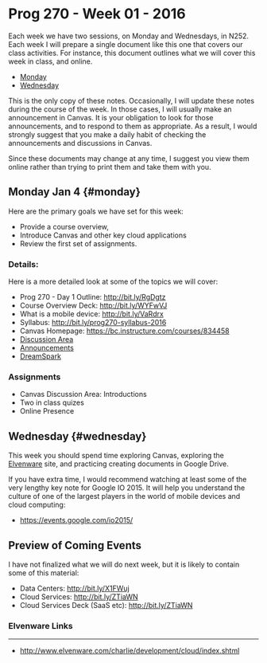 Prog 270 - Week 01 - 2016
==================

Each week we have two sessions, on Monday and Wednesdays, in N252. Each week I will prepare a single document like this one that covers our class activities. For instance,
this document outlines what we will cover this week in class, and online.

- [Monday](#monday)
- [Wednesday](#Wednesday)

This is the only copy of these notes. Occasionally, I will update these notes during the course of the week. In those cases, I will usually make an announcement in Canvas. It is your obligation to look for those announcements, and to respond to them as appropriate. As a result, I would strongly suggest that you make a daily habit
of checking the announcements and discussions in Canvas.

Since these documents may change at any time, I suggest you view them online rather than trying to print them and take them with you.

Monday Jan 4 {#monday}
--------------

Here are the primary goals we have set for this week:

- Provide a course overview, 
- Introduce Canvas and other key cloud applications
- Review the first set of assignments.

### Details: 

Here is a more detailed look at some of the topics we will cover:

-   Prog 270 - Day 1 Outline: <http://bit.ly/RgDgtz>
-   Course Overview Deck: <http://bit.ly/WYFwVJ>
-   What is a mobile device: <http://bit.ly/VaRdrx>
-   Syllabus: <http://bit.ly/prog270-syllabus-2016>
-   Canvas Homepage: <https://bc.instructure.com/courses/834458>
-   [Discussion Area](https://bc.instructure.com/courses/834458/discussion_topics)
-   [Announcements](https://bc.instructure.com/courses/834458/announcements)
-   [DreamSpark](http://e5.onthehub.com/WebStore/Welcome.aspx?vsro=8&ws=30da76c3-be9b-e011-969d-0030487d8897)

### Assignments

-   Canvas Discussion Area: Introductions
-   Two in class quizes
-   Online Presence

Wednesday {#wednesday}
----------------

This week you should spend time exploring Canvas, exploring the [Elvenware](http://www.elvenware.com/charlie) site, and practicing creating documents in Google Drive. 

If you have extra time, I would recommend watching at least some of 
the very lengthy key note for Google IO 2015. It will help you 
understand the culture of one of the largest players in the world of 
mobile devices and cloud computing:

- <https://events.google.com/io2015/>

Preview of Coming Events
------------------------

I have not finalized what we will do next week, but it is likely
to contain some of this material:

-   Data Centers: <http://bit.ly/X1FWuj>
-   Cloud Services: <http://bit.ly/ZTiaWN>
-   Cloud Services Deck (SaaS etc): <http://bit.ly/ZTiaWN>

### Elvenware Links
---------------

-   <http://www.elvenware.com/charlie/development/cloud/index.shtml>

